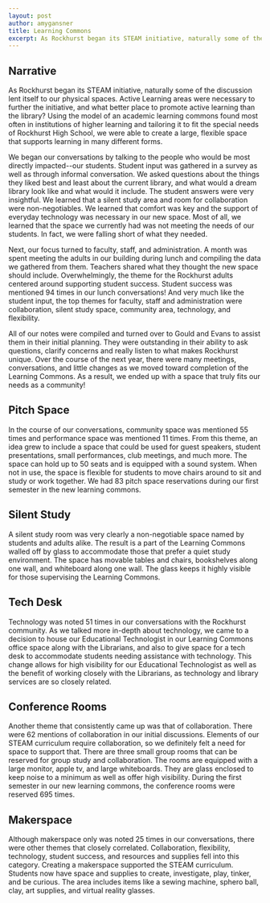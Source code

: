 ```yaml
---
layout: post
author: amygansner
title: Learning Commons
excerpt: As Rockhurst began its STEAM initiative, naturally some of the discussion lent itself to our physical spaces. Active Learning areas were necessary to further the initiative, and what better place to promote active learning than the library? Using the model of an academic learning commons found most often in institutions of higher learning and tailoring it to fit the special needs of Rockhurst High School, we were able to create a large, flexible space that supports learning in many different forms.
---
```


## Narrative

As Rockhurst began its STEAM initiative, naturally some of the discussion lent itself to our physical spaces. Active Learning areas were necessary to further the initiative, and what better place to promote active learning than the library? Using the model of an academic learning commons found most often in institutions of higher learning and tailoring it to fit the special needs of Rockhurst High School, we were able to create a large, flexible space that supports learning in many different forms.

We began our conversations by talking to the people who would be most directly impacted--our students. Student input was gathered in a survey as well as through informal conversation. We asked questions about the things they liked best and least about the current library, and what would a dream library look like and what would it include. The student answers were very insightful. We learned that a silent study area and room for collaboration were non-negotiables. We learned that comfort was key and the support of everyday technology was necessary in our new space. Most of all, we learned that the space we currently had was not meeting the needs of our students. In fact, we were falling short of what they needed.

Next, our focus turned to faculty, staff, and administration. A month was spent meeting the adults in our building during lunch and compiling the data we gathered from them. Teachers shared what they thought the new space should include. Overwhelmingly, the theme for the Rockhurst adults centered around supporting student success. Student success was mentioned 94 times in our lunch conversations! And very much like the student input, the top themes for faculty, staff and administration were collaboration, silent study space, community area, technology, and flexibility.

All of our notes were compiled and turned over to Gould and Evans to assist them in their initial planning. They were outstanding in their ability to ask questions, clarify concerns and really listen to what makes Rockhurst unique. Over the course of the next year, there were many meetings, conversations, and little changes as we moved toward completion of the Learning Commons. As a result, we ended up with a space that truly fits our needs as a community!

## Pitch Space

In the course of our conversations, community space was mentioned 55 times and performance space was mentioned 11 times. From this theme, an idea grew to include a space that could be used for guest speakers, student presentations, small performances, club meetings, and much more. The space can hold up to 50 seats and is equipped with a sound system. When not in use, the space is flexible for students to move chairs around to sit and study or work together. We had 83 pitch space reservations during our first semester in the new learning commons.


## Silent Study

A silent study room was very clearly a non-negotiable space named by students and adults alike. The result is a part of the Learning Commons walled off by glass to accommodate those that prefer a quiet study environment. The space has movable tables and chairs, bookshelves along one wall, and whiteboard along one wall. The glass keeps it highly visible for those supervising the Learning Commons.


## Tech Desk

Technology was noted 51 times in our conversations with the Rockhurst community. As we talked more in-depth about technology, we came to a decision to house our Educational Technologist in our Learning Commons office space along with the Librarians, and also to give space for a tech desk to accommodate students needing assistance with technology. This change allows for high visibility for our Educational Technologist as well as the benefit of working closely with the Librarians, as technology and library services are so closely related. 


## Conference Rooms

Another theme that consistently came up was that of collaboration. There were 62 mentions of collaboration in our initial discussions. Elements of our STEAM curriculum require collaboration, so we definitely felt a need for space to support that. There are three small group rooms that can be reserved for group study and collaboration. The rooms are equipped with a large monitor, apple tv, and large whiteboards. They are glass enclosed to keep noise to a minimum as well as offer high visibility. During the first semester in our new learning commons, the conference rooms were reserved 695 times.


## Makerspace

Although makerspace only was noted 25 times in our conversations, there were other themes that closely correlated. Collaboration, flexibility, technology, student success, and resources and supplies fell into this category. Creating a makerspace supported the STEAM curriculum. Students now have space and supplies to create, investigate, play, tinker, and be curious. The area includes items like a sewing machine, sphero ball, clay, art supplies, and virtual reality glasses. 
